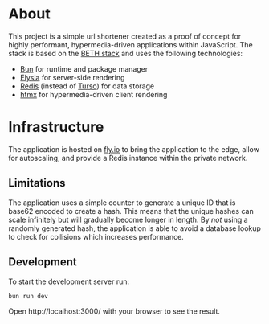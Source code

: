 # About

This project is a simple url shortener created as a proof of concept for highly performant, hypermedia-driven applications within JavaScript. The stack is based on the [BETH stack](https://github.com/ethanniser/the-beth-stack) and uses the following technologies:
- [Bun](https://bun.sh/) for runtime and package manager
- [Elysia](https://elysiajs.com/) for server-side rendering
- [Redis](https://redis.io/) (instead of [Turso](https://turso.tech/)) for data storage
- [htmx](https://htmx.org/) for hypermedia-driven client rendering

# Infrastructure
The application is hosted on [fly.io](https://fly.io) to bring the application to the edge, allow for autoscaling, and provide a Redis instance within the private network. 

## Limitations
The application uses a simple counter to generate a unique ID that is base62 encoded to create a hash. This means that
the unique hashes can scale infinitely but will gradually become longer in length. By *not* using a randomly generated hash,
the application is able to avoid a database lookup to check for collisions which increases performance.

## Development
To start the development server run:
```bash
bun run dev
```

Open http://localhost:3000/ with your browser to see the result.
